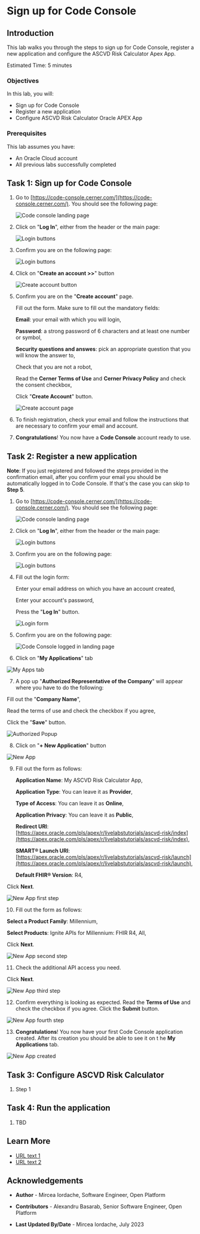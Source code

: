 # Sign up for Code Console

## Introduction

This lab walks you through the steps to sign up for Code Console, register a new application and configure the ASCVD Risk Calculator Apex App.

Estimated Time: 5 minutes

### Objectives

In this lab, you will:

- Sign up for Code Console
- Register a new application
- Configure ASCVD Risk Calculator Oracle APEX App

### Prerequisites

This lab assumes you have:

- An Oracle Cloud account
- All previous labs successfully completed

## Task 1: Sign up for Code Console

1. Go to [https://code-console.cerner.com/](https://code-console.cerner.com/). You should see the following page:

   ![Code console landing page](images/code-console-landing-page.png)

2. Click on "**Log In**", either from the header or the main page:

   ![Login buttons](images/login-buttons.png)

3. Confirm you are on the following page:

   ![Login buttons](images/login-page.png)

4. Click on "**Create an account >>**" button

   ![Create account button](images/create-account-button.png)

5. Confirm you are on the "**Create account**" page.

   Fill out the form. Make sure to fill out the mandatory fields:

   **Email**: your email with which you will login,

   **Password**: a strong password of 6 characters and at least one number or symbol,

   **Security questions and answes**: pick an appropriate question that you will know the answer to,

   Check that you are not a robot,

   Read the **Cerner Terms of Use** and **Cerner Privacy Policy** and check the consent checkbox,

   Click "**Create Account**" button.

   ![Create account page](images/create-account-page.png)

6. To finish registration, check your email and follow the instructions that are necessary to confirm your email and account.

7. **Congratulations**! You now have a **Code Console** account ready to use.

## Task 2: Register a new application

**Note**: If you just registered and followed the steps provided in the confirmation email, after you confirm your email you should be automatically logged in to Code Console. If that's the case you can skip to **Step 5**.

1. Go to [https://code-console.cerner.com/](https://code-console.cerner.com/). You should see the following page:

   ![Code console landing page](images/code-console-landing-page.png)

2. Click on "**Log In**", either from the header or the main page:

   ![Login buttons](images/login-buttons.png)

3. Confirm you are on the following page:

   ![Login buttons](images/login-page.png)

4. Fill out the login form:

   Enter your email address on which you have an account created,

   Enter your account's password,

   Press the "**Log In**" button.

   ![Login form](images/login-form.png)

5. Confirm you are on the following page:

   ![Code Console logged in landing page](images/logged-in-landing-page.png)

6. Click on "**My Applications**" tab

![My Apps tab](images/my-apps-tab.png)

7. A pop up "**Authorized Representative of the Company**" will appear where you have to do the following:

Fill out the "**Company Name**",

Read the terms of use and check the checkbox if you agree,

Click the "**Save**" button.

![Authorized Popup](images/authorized-popup.png)

8. Click on "**+ New Application**" button

![New App](images/new-app.png)

9. Fill out the form as follows:

   **Application Name**: My ASCVD Risk Calculator App,

   **Application Type**: You can leave it as **Provider**,

   **Type of Access**: You can leave it as **Online**,

   **Application Privacy**: You can leave it as **Public**,

   **Redirect URI**: [https://apex.oracle.com/pls/apex/r/livelabstutorials/ascvd-risk/index](https://apex.oracle.com/pls/apex/r/livelabstutorials/ascvd-risk/index),

   **SMART® Launch URI**: [https://apex.oracle.com/pls/apex/r/livelabstutorials/ascvd-risk/launch](https://apex.oracle.com/pls/apex/r/livelabstutorials/ascvd-risk/launch),

   **Default FHIR® Version**: R4,

Click **Next**.

![New App first step](images/new-app-first-step.png)

10. Fill out the form as follows:

**Select a Product Family**: Millennium,

**Select Products**: Ignite APIs for Millennium: FHIR R4, All,

Click **Next**.

![New App second step](images/new-app-second-step.png)

11. Check the additional API access you need.

Click **Next**.

![New App third step](images/new-app-third-step.png)

12. Confirm everything is looking as expected. Read the **Terms of Use** and check the checkbox if you agree. Click the **Submit** button.

![New App fourth step](images/new-app-fourth-step.png)

13. **Congratulations**! You now have your first Code Console application created. After its creation you should be able to see it on t he **My Applications** tab.

![New App created](images/new-app-created.png)

## Task 3: Configure ASCVD Risk Calculator

1. Step 1

## Task 4: Run the application

1. TBD

## Learn More

- [URL text 1](http://docs.oracle.com)
- [URL text 2](http://docs.oracle.com)

## Acknowledgements

- **Author** - Mircea Iordache, Software Engineer, Open Platform

- **Contributors** - Alexandru Basarab, Senior Software Engineer, Open Platform

- **Last Updated By/Date** - Mircea Iordache, July 2023
